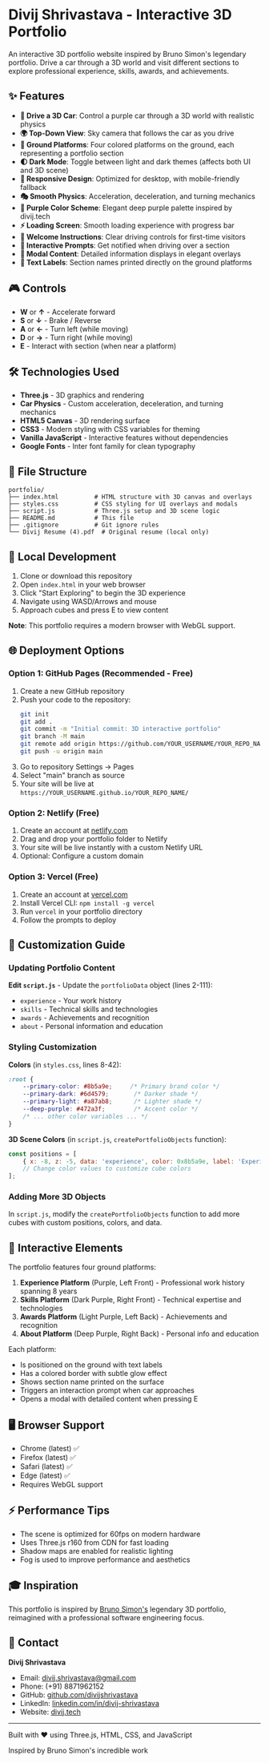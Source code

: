 # Divij Shrivastava - Interactive 3D Portfolio

An interactive 3D portfolio website inspired by Bruno Simon's legendary portfolio. Drive a car through a 3D world and visit different sections to explore professional experience, skills, awards, and achievements.

## ✨ Features

- **🚗 Drive a 3D Car**: Control a purple car through a 3D world with realistic physics
- **🌍 Top-Down View**: Sky camera that follows the car as you drive
- **🎨 Ground Platforms**: Four colored platforms on the ground, each representing a portfolio section
- **🌓 Dark Mode**: Toggle between light and dark themes (affects both UI and 3D scene)
- **📱 Responsive Design**: Optimized for desktop, with mobile-friendly fallback
- **🎭 Smooth Physics**: Acceleration, deceleration, and turning mechanics
- **💜 Purple Color Scheme**: Elegant deep purple palette inspired by divij.tech
- **⚡ Loading Screen**: Smooth loading experience with progress bar
- **📖 Welcome Instructions**: Clear driving controls for first-time visitors
- **🎯 Interactive Prompts**: Get notified when driving over a section
- **📝 Modal Content**: Detailed information displays in elegant overlays
- **📐 Text Labels**: Section names printed directly on the ground platforms

## 🎮 Controls

- **W** or **↑** - Accelerate forward
- **S** or **↓** - Brake / Reverse
- **A** or **←** - Turn left (while moving)
- **D** or **→** - Turn right (while moving)
- **E** - Interact with section (when near a platform)

## 🛠️ Technologies Used

- **Three.js** - 3D graphics and rendering
- **Car Physics** - Custom acceleration, deceleration, and turning mechanics
- **HTML5 Canvas** - 3D rendering surface
- **CSS3** - Modern styling with CSS variables for theming
- **Vanilla JavaScript** - Interactive features without dependencies
- **Google Fonts** - Inter font family for clean typography

## 📁 File Structure

```
portfolio/
├── index.html          # HTML structure with 3D canvas and overlays
├── styles.css          # CSS styling for UI overlays and modals
├── script.js           # Three.js setup and 3D scene logic
├── README.md           # This file
├── .gitignore          # Git ignore rules
└── Divij Resume (4).pdf  # Original resume (local only)
```

## 🚀 Local Development

1. Clone or download this repository
2. Open `index.html` in your web browser
3. Click "Start Exploring" to begin the 3D experience
4. Navigate using WASD/Arrows and mouse
5. Approach cubes and press E to view content

**Note**: This portfolio requires a modern browser with WebGL support.

## 🌐 Deployment Options

### Option 1: GitHub Pages (Recommended - Free)

1. Create a new GitHub repository
2. Push your code to the repository:
   ```bash
   git init
   git add .
   git commit -m "Initial commit: 3D interactive portfolio"
   git branch -M main
   git remote add origin https://github.com/YOUR_USERNAME/YOUR_REPO_NAME.git
   git push -u origin main
   ```
3. Go to repository Settings → Pages
4. Select "main" branch as source
5. Your site will be live at `https://YOUR_USERNAME.github.io/YOUR_REPO_NAME/`

### Option 2: Netlify (Free)

1. Create an account at [netlify.com](https://www.netlify.com)
2. Drag and drop your portfolio folder to Netlify
3. Your site will be live instantly with a custom Netlify URL
4. Optional: Configure a custom domain

### Option 3: Vercel (Free)

1. Create an account at [vercel.com](https://vercel.com)
2. Install Vercel CLI: `npm install -g vercel`
3. Run `vercel` in your portfolio directory
4. Follow the prompts to deploy

## 🎨 Customization Guide

### Updating Portfolio Content

**Edit `script.js`** - Update the `portfolioData` object (lines 2-111):
- `experience` - Your work history
- `skills` - Technical skills and technologies
- `awards` - Achievements and recognition
- `about` - Personal information and education

### Styling Customization

**Colors** (in `styles.css`, lines 8-42):
```css
:root {
    --primary-color: #8b5a9e;     /* Primary brand color */
    --primary-dark: #6d4579;       /* Darker shade */
    --primary-light: #a87ab8;      /* Lighter shade */
    --deep-purple: #472a3f;        /* Accent color */
    /* ... other color variables ... */
}
```

**3D Scene Colors** (in `script.js`, `createPortfolioObjects` function):
```javascript
const positions = [
    { x: -8, z: -5, data: 'experience', color: 0x8b5a9e, label: 'Experience' },
    // Change color values to customize cube colors
];
```

### Adding More 3D Objects

In `script.js`, modify the `createPortfolioObjects` function to add more cubes with custom positions, colors, and data.

## 🎯 Interactive Elements

The portfolio features four ground platforms:

1. **Experience Platform** (Purple, Left Front) - Professional work history spanning 8 years
2. **Skills Platform** (Dark Purple, Right Front) - Technical expertise and technologies
3. **Awards Platform** (Light Purple, Left Back) - Achievements and recognition
4. **About Platform** (Deep Purple, Right Back) - Personal info and education

Each platform:
- Is positioned on the ground with text labels
- Has a colored border with subtle glow effect
- Shows section name printed on the surface
- Triggers an interaction prompt when car approaches
- Opens a modal with detailed content when pressing E

## 🖥️ Browser Support

- Chrome (latest) ✅
- Firefox (latest) ✅
- Safari (latest) ✅
- Edge (latest) ✅
- Requires WebGL support

## ⚡ Performance Tips

- The scene is optimized for 60fps on modern hardware
- Uses Three.js r160 from CDN for fast loading
- Shadow maps are enabled for realistic lighting
- Fog is used to improve performance and aesthetics

## 🎓 Inspiration

This portfolio is inspired by [Bruno Simon's](https://bruno-simon.com) legendary 3D portfolio, reimagined with a professional software engineering focus.

## 📧 Contact

**Divij Shrivastava**
- Email: divij.shrivastava@gmail.com
- Phone: (+91) 8871962152
- GitHub: [github.com/divijshrivastava](https://github.com/divijshrivastava)
- LinkedIn: [linkedin.com/in/divij-shrivastava](https://linkedin.com/in/divij-shrivastava)
- Website: [divij.tech](https://divij.tech)

---

Built with ❤️ using Three.js, HTML, CSS, and JavaScript

Inspired by Bruno Simon's incredible work
